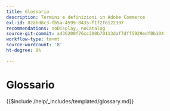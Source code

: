 ```yaml
---
title: Glossario
description: Termini e definizioni in Adobe Commerce
exl-id: 82abd8c3-fb5a-4599-8435-f1f2f6122397
recommendations: noDisplay, noCatalog
source-git-commit: a436200f76cc200b70113daf7dff5929edf0b104
workflow-type: tm+mt
source-wordcount: '8'
ht-degree: 0%

---
```



# Glossario

{{$include /help/_includes/templated/glossary.md}}

<!-- Last updated from includes: 2025-09-12 10:58:44 -->
